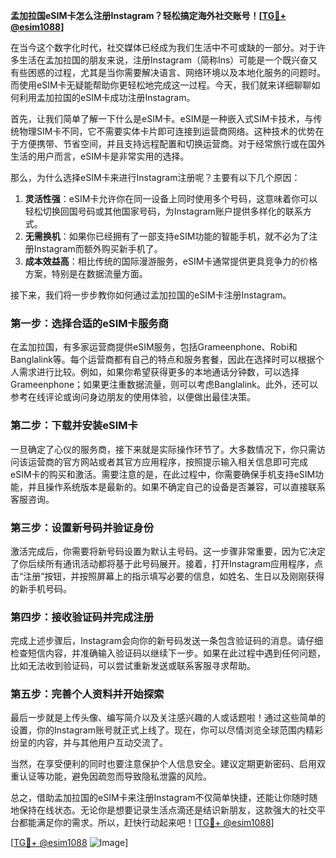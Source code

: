 **孟加拉国eSIM卡怎么注册Instagram？轻松搞定海外社交账号！[[TG💪+ @esim1088](https://t.me/s/esim1088)]**

在当今这个数字化时代，社交媒体已经成为我们生活中不可或缺的一部分。对于许多生活在孟加拉国的朋友来说，注册Instagram（简称Ins）可能是一个既兴奋又有些困惑的过程，尤其是当你需要解决语言、网络环境以及本地化服务的问题时。而使用eSIM卡无疑能帮助你更轻松地完成这一过程。今天，我们就来详细聊聊如何利用孟加拉国的eSIM卡成功注册Instagram。

首先，让我们简单了解一下什么是eSIM卡。eSIM是一种嵌入式SIM卡技术，与传统物理SIM卡不同，它不需要实体卡片即可连接到运营商网络。这种技术的优势在于方便携带、节省空间，并且支持远程配置和切换运营商。对于经常旅行或在国外生活的用户而言，eSIM卡是非常实用的选择。

那么，为什么选择eSIM卡来进行Instagram注册呢？主要有以下几个原因：

1. **灵活性强**：eSIM卡允许你在同一设备上同时使用多个号码，这意味着你可以轻松切换回国号码或其他国家号码，为Instagram账户提供多样化的联系方式。
2. **无需换机**：如果你已经拥有了一部支持eSIM功能的智能手机，就不必为了注册Instagram而额外购买新手机了。
3. **成本效益高**：相比传统的国际漫游服务，eSIM卡通常提供更具竞争力的价格方案，特别是在数据流量方面。

接下来，我们将一步步教你如何通过孟加拉国的eSIM卡注册Instagram。

### 第一步：选择合适的eSIM卡服务商

在孟加拉国，有多家运营商提供eSIM服务，包括Grameenphone、Robi和Banglalink等。每个运营商都有自己的特点和服务套餐，因此在选择时可以根据个人需求进行比较。例如，如果你希望获得更多的本地通话分钟数，可以选择Grameenphone；如果更注重数据流量，则可以考虑Banglalink。此外，还可以参考在线评论或询问身边朋友的使用体验，以便做出最佳决策。

### 第二步：下载并安装eSIM卡

一旦确定了心仪的服务商，接下来就是实际操作环节了。大多数情况下，你只需访问该运营商的官方网站或者其官方应用程序，按照提示输入相关信息即可完成eSIM卡的购买和激活。需要注意的是，在此过程中，你需要确保手机支持eSIM功能，并且操作系统版本是最新的。如果不确定自己的设备是否兼容，可以直接联系客服咨询。

### 第三步：设置新号码并验证身份

激活完成后，你需要将新号码设置为默认主号码。这一步骤非常重要，因为它决定了你后续所有通讯活动都将基于此号码展开。接着，打开Instagram应用程序，点击“注册”按钮，并按照屏幕上的指示填写必要的信息，如姓名、生日以及刚刚获得的新手机号码。

### 第四步：接收验证码并完成注册

完成上述步骤后，Instagram会向你的新号码发送一条包含验证码的消息。请仔细检查短信内容，并准确输入验证码以继续下一步。如果在此过程中遇到任何问题，比如无法收到验证码，可以尝试重新发送或联系客服寻求帮助。

### 第五步：完善个人资料并开始探索

最后一步就是上传头像、编写简介以及关注感兴趣的人或话题啦！通过这些简单的设置，你的Instagram账号就正式上线了。现在，你可以尽情浏览全球范围内精彩纷呈的内容，并与其他用户互动交流了。

当然，在享受便利的同时也要注意保护个人信息安全。建议定期更新密码、启用双重认证等功能，避免因疏忽而导致隐私泄露的风险。

总之，借助孟加拉国的eSIM卡来注册Instagram不仅简单快捷，还能让你随时随地保持在线状态。无论你是想要记录生活点滴还是结识新朋友，这款强大的社交平台都能满足你的需求。所以，赶快行动起来吧！[[TG💪+ @esim1088](https://t.me/s/esim1088)]

[[TG💪+ @esim1088](https://t.me/s/esim1088) ![Image](https://i.postimg.cc/4NQfJmqS/Snipaste-2025-05-13-00-14-12.png)]